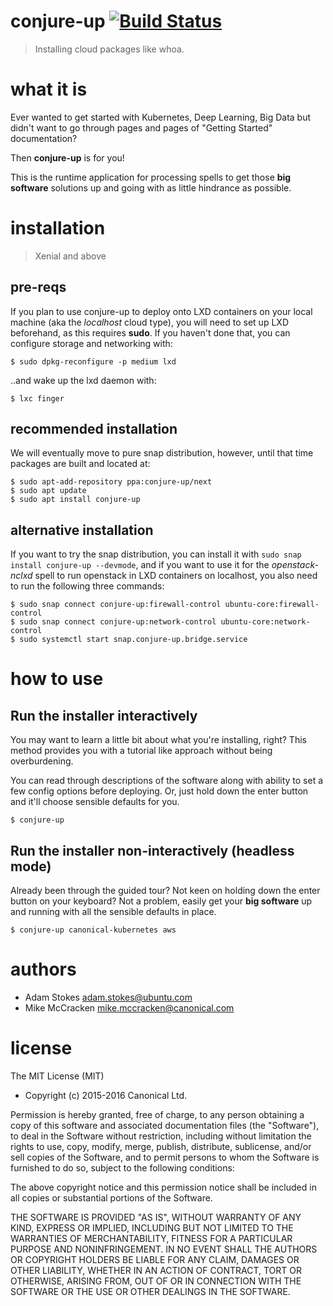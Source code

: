 # conjure-up [![Build Status](https://travis-ci.org/conjure-up/conjure-up.svg?branch=master)](https://travis-ci.org/conjure-up/conjure-up)
> Installing cloud packages like whoa.

# what it is

Ever wanted to get started with Kubernetes, Deep Learning, Big Data but didn't want
to go through pages and pages of "Getting Started" documentation?

Then **conjure-up** is for you!

This is the runtime application for processing spells to get those **big software**
solutions up and going with as little hindrance as possible.

# installation

> Xenial and above

## pre-reqs

If you plan to use conjure-up to deploy onto LXD containers on your local
machine (aka the _localhost_ cloud type), you will need to set up LXD
beforehand, as this requires **sudo**. If you haven't done that, you can configure
storage and networking with:
```
$ sudo dpkg-reconfigure -p medium lxd
```

..and wake up the lxd daemon with:

```
$ lxc finger
```

## recommended installation
We will eventually move to pure snap distribution, however, until that time
packages are built and located at:

```
$ sudo apt-add-repository ppa:conjure-up/next
$ sudo apt update
$ sudo apt install conjure-up
```

## alternative installation
If you want to try the snap distribution, you can install it with `sudo snap install conjure-up --devmode`,
and if you want to use it for the _openstack-nclxd_ spell to run openstack in LXD containers on localhost,
you also need to run the following three commands:

```
$ sudo snap connect conjure-up:firewall-control ubuntu-core:firewall-control
$ sudo snap connect conjure-up:network-control ubuntu-core:network-control
$ sudo systemctl start snap.conjure-up.bridge.service
```

# how to use

## Run the installer interactively

You may want to learn a little bit about what you're installing, right? This
method provides you with a tutorial like approach without being overburdening.

You can read through descriptions of the software along with ability to set a
few config options before deploying. Or, just hold down the enter button and
it'll choose sensible defaults for you.

```
$ conjure-up
```

## Run the installer non-interactively (headless mode)

Already been through the guided tour? Not keen on holding down the enter button
on your keyboard? Not a problem, easily get your **big software** up and running
with all the sensible defaults in place.

```
$ conjure-up canonical-kubernetes aws
```

# authors

* Adam Stokes <adam.stokes@ubuntu.com>
* Mike McCracken <mike.mccracken@canonical.com>

# license

The MIT License (MIT)

* Copyright (c) 2015-2016 Canonical Ltd.

Permission is hereby granted, free of charge, to any person obtaining a copy
of this software and associated documentation files (the "Software"), to deal
in the Software without restriction, including without limitation the rights
to use, copy, modify, merge, publish, distribute, sublicense, and/or sell
copies of the Software, and to permit persons to whom the Software is
furnished to do so, subject to the following conditions:

The above copyright notice and this permission notice shall be included in
all copies or substantial portions of the Software.

THE SOFTWARE IS PROVIDED "AS IS", WITHOUT WARRANTY OF ANY KIND, EXPRESS OR
IMPLIED, INCLUDING BUT NOT LIMITED TO THE WARRANTIES OF MERCHANTABILITY,
FITNESS FOR A PARTICULAR PURPOSE AND NONINFRINGEMENT. IN NO EVENT SHALL THE
AUTHORS OR COPYRIGHT HOLDERS BE LIABLE FOR ANY CLAIM, DAMAGES OR OTHER
LIABILITY, WHETHER IN AN ACTION OF CONTRACT, TORT OR OTHERWISE, ARISING FROM,
OUT OF OR IN CONNECTION WITH THE SOFTWARE OR THE USE OR OTHER DEALINGS IN
THE SOFTWARE.
